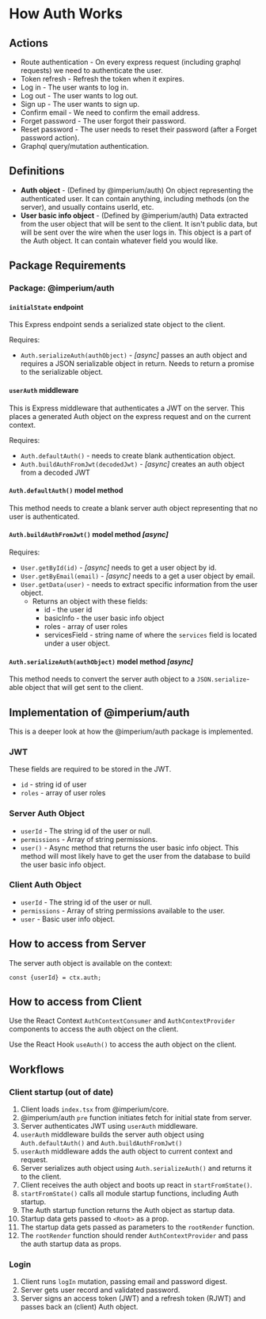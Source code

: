 # How Auth Works

## Actions
* Route authentication - On every express request (including graphql requests) we need to authenticate the user.
* Token refresh - Refresh the token when it expires.
* Log in - The user wants to log in.
* Log out - The user wants to log out.
* Sign up - The user wants to sign up.
* Confirm email - We need to confirm the email address.
* Forget password - The user forgot their password.
* Reset password - The user needs to reset their password (after a Forget password action).
* Graphql query/mutation authentication.

## Definitions

* **Auth object** - (Defined by @imperium/auth) On object representing the authenticated user. It can contain anything,
including methods (on the server), and usually contains userId, etc.
* **User basic info object** - (Defined by @imperium/auth) Data extracted from the user object that will be sent to the client.
It isn't public data, but will be sent over the wire when the user logs in. This object is a part
of the Auth object. It can contain whatever field you would like.

## Package Requirements

### Package: @imperium/auth

#### `initialState` endpoint
This Express endpoint sends a serialized state object to the client.

Requires:
* `Auth.serializeAuth(authObject)` - *[async]* passes an auth object and requires a JSON serializable
object in return. Needs to return a promise to the serializable object.

#### `userAuth` middleware
This is Express middleware that authenticates a JWT on the server.
This places a generated Auth object on the express request and on the current context.

Requires:
* `Auth.defaultAuth()` - needs to create blank authentication object.
* `Auth.buildAuthFromJwt(decodedJwt)` - *[async]* creates an auth object from a decoded JWT

#### `Auth.defaultAuth()` model method
This method needs to create a blank server auth object representing that no user is authenticated.

#### `Auth.buildAuthFromJwt()` model method *[async]*
Requires:
* `User.getById(id)` - *[async]* needs to get a user object by id.
* `User.getByEmail(email)` - *[async]* needs to a get a user object by email.
* `User.getData(user)` - needs to extract specific information from the user object.
  * Returns an object with these fields:
    * id - the user id
    * basicInfo - the user basic info object
    * roles - array of user roles
    * servicesField - string name of where the `services` field is located under a user object. 

#### `Auth.serializeAuth(authObject)` model method *[async]*
This method needs to convert the server auth object to a `JSON.serialize`-able object that will 
get sent to the client.

## Implementation of @imperium/auth
This is a deeper look at how the @imperium/auth package is implemented.

### JWT
These fields are required to be stored in the JWT.
* `id` - string id of user
* `roles` - array of user roles

### Server Auth Object
* `userId` - The string id of the user or null.
* `permissions` - Array of string permissions.
* `user()` - Async method that returns the user basic info object. This method will most likely have to
get the user from the database to build the user basic info object.

### Client Auth Object
* `userId` - The string id of the user or null.
* `permissions` - Array of string permissions available to the user.
* `user` - Basic user info object.

## How to access from Server
The server auth object is available on the context:

`const {userId} = ctx.auth;`

## How to access from Client
Use the React Context `AuthContextConsumer` and `AuthContextProvider` components to access
the auth object on the client.

Use the React Hook `useAuth()` to access the auth object on the client.

## Workflows

### Client startup (out of date) 
1. Client loads `index.tsx` from @imperium/core.
2. @imperium/auth `pre` function initiates fetch for initial state from server.
3. Server authenticates JWT using `userAuth` middleware.
4. `userAuth` middleware builds the server auth object using `Auth.defaultAuth()` and `Auth.buildAuthFromJwt()`
5. `userAuth` middleware adds the auth object to current context and request.
6. Server serializes auth object using `Auth.serializeAuth()` and returns it to the client.
7. Client receives the auth object and boots up react in `startFromState()`.
8. `startFromState()` calls all module startup functions, including Auth startup.
9. The Auth startup function returns the Auth object as startup data.
10. Startup data gets passed to `<Root>` as a prop.
11. The startup data gets passed as parameters to the `rootRender` function.
12. The `rootRender` function should render `AuthContextProvider` and pass the auth startup data as props.

### Login
1. Client runs `logIn` mutation, passing email and password digest.
2. Server gets user record and validated password.
3. Server signs an access token (JWT) and a refresh token (RJWT) and passes back an (client) Auth object.

